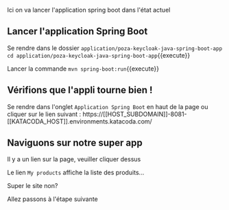 Ici on va lancer l'application spring boot dans l'état actuel

## Lancer l'application Spring Boot

Se rendre dans le dossier `application/poza-keycloak-java-spring-boot-app`
`cd application/poza-keycloak-java-spring-boot-app`{{execute}}

Lancer la commande `mvn spring-boot:run`{{execute}}


## Vérifions que l'appli tourne bien !

Se rendre dans l'onglet `Application Spring Boot` en haut de la page ou cliquer sur le lien suivant :
 https://[[HOST_SUBDOMAIN]]-8081-[[KATACODA_HOST]].environments.katacoda.com/


## Naviguons sur notre super app

Il y a un lien sur la page, veuiller cliquer dessus

Le lien `My products` affiche la liste des produits...

Super le site non?

Allez passons à l'étape suivante